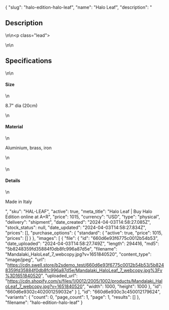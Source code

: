 {
  "slug": "halo-edition-halo-leaf",
  "name": "Halo Leaf",
  "description": "<h2>Description</h2>\n<!-- split -->\n<p class=\"lead\"> </p>\n<!-- split -->\n<h2>Specifications</h2>\n<!-- split -->\n<h4>Size</h4>\n<p>8.7\" dia (20cm)</p>\n<h4>Material</h4>\n<p>Aluminium, brass, iron</p>\n<h4></h4>\n<h4>Details</h4>\n<p>Made in Italy</p>",
  "sku": "HAL-LEAF",
  "active": true,
  "meta_title": "Halo Leaf | Buy Halo Edition online at A+R",
  "price": 1015,
  "currency": "USD",
  "type": "physical",
  "delivery": "shipment",
  "date_created": "2024-04-03T14:58:27.085Z",
  "stock_status": null,
  "date_updated": "2024-04-03T14:58:27.834Z",
  "prices": [],
  "purchase_options": {
    "standard": {
      "active": true,
      "price": 1015,
      "prices": []
    }
  },
  "images": [
    {
      "file": {
        "id": "660d6e93f6775c0012b54b53",
        "date_uploaded": "2024-04-03T14:58:27.749Z",
        "length": 294416,
        "md5": "5b8248359fd35884f0db8fc996a87d5e",
        "filename": "Mandalaki_HaloLeaf_7_webcopy.jpg?v=1651840520",
        "content_type": "image/jpeg",
        "url": "https://cdn.swell.store/b2sdemo_test/660d6e93f6775c0012b54b53/5b8248359fd35884f0db8fc996a87d5e/Mandalaki_HaloLeaf_7_webcopy.jpg%3Fv%3D1651840520",
        "uploaded_url": "https://cdn.shopify.com/s/files/1/0012/2005/1002/products/Mandalaki_HaloLeaf_7_webcopy.jpg?v=1651840520",
        "width": 1000,
        "height": 1000
      },
      "id": "660d6e9302c402001259032e"
    }
  ],
  "id": "660d6e930c3c450012179624",
  "variants": {
    "count": 0,
    "page_count": 1,
    "page": 1,
    "results": []
  },
  "filename": "halo-edition-halo-leaf"
}